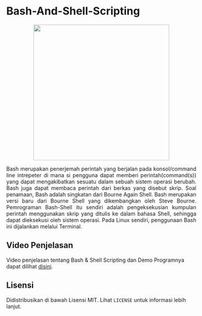 # Bash-And-Shell-Scripting

<p align="center">
  <img width="360px" src="https://upload.wikimedia.org/wikipedia/commons/thumb/8/82/Gnu-bash-logo.svg/1200px-Gnu-bash-logo.svg.png" />
</p>

<p align="justify">
Bash merupakan penerjemah perintah yang berjalan pada konsol/command line intrepeter di mana si pengguna dapat memberi perintah(command(s)) yang dapat mengakibatkan sesuatu dalam sebuah sistem operasi berubah. Bash juga dapat membaca perintah dari berkas yang disebut skrip. Soal penamaan, Bash adalah singkatan dari Bourne Again Shell. Bash merupakan versi baru dari Bourne Shell yang dikembangkan oleh Steve Bourne. Pemrograman Bash-Shell itu sendiri adalah pengeksekusian kumpulan perintah menggunakan skrip yang ditulis ke dalam bahasa Shell, sehingga dapat dieksekusi oleh sistem operasi. Pada Linux sendiri, penggunaan Bash ini dijalankan melalui Terminal. 
</p>

## Video Penjelasan 

Video penjelasan tentang Bash & Shell Scripting dan Demo Programnya dapat dilihat [disini](https://youtu.be/kepM0lFHw_o).

## Lisensi 

Didistribusikan di bawah Lisensi MIT. Lihat `LICENSE` untuk informasi lebih lanjut.
